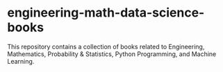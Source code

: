 # engineering-math-data-science-books
This repository contains a collection of books related to Engineering, Mathematics, Probability &amp; Statistics, Python Programming, and Machine Learning.
